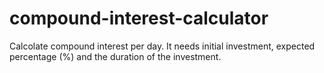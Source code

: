 # compound-interest-calculator

Calcolate compound interest per day.
It needs initial investment, expected percentage (%) and the duration of the investment.
